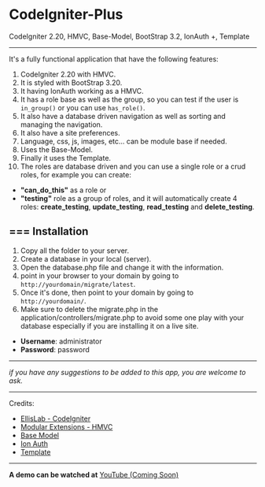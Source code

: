 CodeIgniter-Plus
================

CodeIgniter 2.20, HMVC, Base-Model, BootStrap 3.2, IonAuth +, Template

---

It's a fully functional application that have the following features:

1. CodeIgniter 2.20 with HMVC.
1. It is styled with BootStrap 3.20.
1. It having IonAuth working as a HMVC.
1. It has a role base as well as the group, so you can test if the user is `in_group()` or you can use `has_role()`.
1. It also have a database driven navigation as well as sorting and managing the navigation.
1. It also have a site preferences.
1. Language, css, js, images, etc... can be module base if needed.
1. Uses the Base-Model.
1. Finally it uses the Template.
1. The roles are database driven and you can use a single role or 	a crud roles, for example you can create:

* **"can_do_this"** as a role or
* **"testing"** role as a group of roles, and it will automatically create 4 roles: **create_testing**,  **update_testing**, **read_testing** and **delete_testing**.

===
**Installation**
---

1. Copy all the folder to your server.
1. Create a database in your local (server).
1. Open the database.php file and change it with the information.
1. point in your browser to your domain by going to `http://yourdomain/migrate/latest`.
1. Once it's done, then point to your domain by going to `http://yourdomain/`.
1. Make sure to delete the migrate.php in the application/controllers/migrate.php to avoid some one play with your database especially if you are installing it on a live site.

* **Username**: administrator
* **Password**: password

---

_if you have any suggestions to be added to this app, you are welcome to ask._

---
Credits:
- [EllisLab - CodeIgniter](https://github.com/EllisLab/CodeIgniter)
- [Modular Extensions - HMVC](https://bitbucket.org/wiredesignz/codeigniter-modular-extensions-hmvcxxx)
- [Base Model](https://github.com/jamierumbelow/codeigniter-base-model/blob/master/core/MY_Model.php)
- [Ion Auth](https://github.com/benedmunds/CodeIgniter-Ion-Auth)
- [Template](https://github.com/philsturgeon/codeigniter-template)

---
**A demo can be watched at** [YouTube (Coming Soon)](#)
